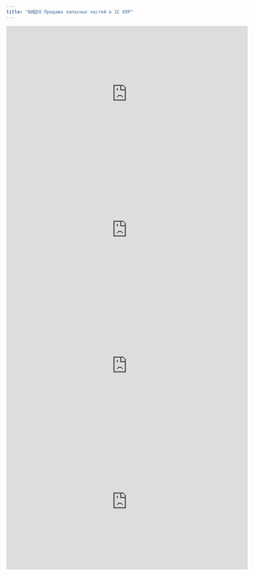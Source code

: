 ```yaml
---
title: "ВИДЕО Продажа запасных частей в 1С ERP"
---
```


<iframe width="640" height="360" src="https://www.youtube.com/embed/YRZ24q2sjrY" title="270323 Запчасти Часть1" frameborder="0" allow="accelerometer; autoplay; clipboard-write; encrypted-media; gyroscope; picture-in-picture; web-share" allowfullscreen></iframe>

<iframe width="640" height="360" src="https://www.youtube.com/embed/UTlobOYk2iI" title="270323 Запчасти Часть2" frameborder="0" allow="accelerometer; autoplay; clipboard-write; encrypted-media; gyroscope; picture-in-picture; web-share" allowfullscreen></iframe>

<iframe width="640" height="360" src="https://www.youtube.com/embed/CabT91rbAsU" title="270323 Запчасти Часть3" frameborder="0" allow="accelerometer; autoplay; clipboard-write; encrypted-media; gyroscope; picture-in-picture; web-share" allowfullscreen></iframe>

<iframe width="640" height="360" src="https://www.youtube.com/embed/c7oU08By81E" title="270323 Запчасти Часть4" frameborder="0" allow="accelerometer; autoplay; clipboard-write; encrypted-media; gyroscope; picture-in-picture; web-share" allowfullscreen></iframe>



